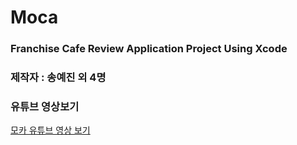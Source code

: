 # Moca
### Franchise Cafe Review Application Project Using Xcode
### 제작자 : 송예진 외 4명

### 유튜브 영상보기
[모카 유튜브 영상 보기](https://www.youtube.com/watch?v=MXj7nv9pw9E, "moca link")

